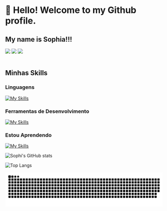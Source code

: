 <div style="position:relative; width:100%; overflow:hidden;">
  <div style="position:absolute; width:100%; bottom:0; background:linear-gradient(to right, #ffffff 0%, #ffffff 50%, #ffffff 51%, #ffffff 100%); height:70px; z-index:1;">
    <div style="position:absolute; width:100%; bottom:-70px; background:linear-gradient(to right, #4CAF50 0%, #4CAF50 50%, #ffffff 51%, #ffffff 100%); height:140px; animation: wave 2s infinite linear;"></div>
  </div>
</div>


<link rel="stylesheet" type="text/css" href="styles.css">

<br/>
<br/>
<br/>


# 👋 Hello! Welcome to my Github profile.
## My name is Sophia!!!
<!-- Atualmente estou cursando ultimo semestre em analise e desenvolvimento de sistemas no Senai Suiço Brasileiro -->

<div>
<a href="https://www.instagram.com/07_sophi" target="_blank"><img loading="lazy" src="https://img.shields.io/badge/-Instagram-%23E4405F?style=for-the-badge&logo=instagram&logoColor=white" target="_blank"></a>
<a href = "mailto:santosvsophia17@gmail.com"><img loading="lazy" src="https://img.shields.io/badge/Gmail-D14836?style=for-the-badge&logo=gmail&logoColor=white" target="_blank"></a>
<a href="https://www.linkedin.com/in/sophia-santos-16a031269/" target="_blank"><img loading="lazy" src="https://img.shields.io/badge/-LinkedIn-%230077B5?style=for-the-badge&logo=linkedin&logoColor=white" target="_blank"></a>   
</div>    

<br/>

## Minhas Skills

### Linguagens 

[![My Skills](https://skillicons.dev/icons?i=js,html,css,mongodb,mysql,nodejs,php,react,tailwind)](https://skillicons.dev)

### Ferramentas de Desenvolvimento

[![My Skills](https://skillicons.dev/icons?i=vscode,figma,notion)](https://skillicons.dev)

### Estou Aprendendo

[![My Skills](https://skillicons.dev/icons?i=angular,sqlite,ts)](https://skillicons.dev)


![Sophi's GitHub stats](https://github-readme-stats.vercel.app/api?username=SophiaSantos17&show_icons=true&theme=transparent)

![Top Langs](https://github-readme-stats.vercel.app/api/top-langs/?username=Sophiasantos17&layout=compact&theme=transparent)
          

![snake gif](https://github.com/SophiaSantos17/SophiaSantos17/blob/output/github-contribution-grid-snake.svg?bg_color=000000)


          
